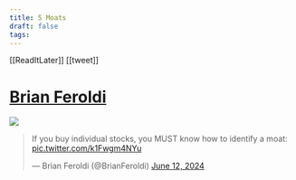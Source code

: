 ```yaml
---
title: 5 Moats
draft: false
tags:
---
```

 

[[ReadItLater]] [[tweet]]

# [Brian Feroldi](https://twitter.com/BrianFeroldi/status/1800846907683614830)
![](https://i.imgur.com/YaVeI0o.png)

> If you buy individual stocks, you MUST know how to identify a moat: [pic.twitter.com/k1Fwgm4NYu](https://t.co/k1Fwgm4NYu)
> 
> — Brian Feroldi (@BrianFeroldi) [June 12, 2024](https://twitter.com/BrianFeroldi/status/1800846907683614830?ref_src=twsrc%5Etfw)